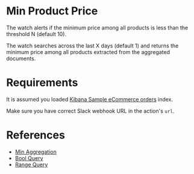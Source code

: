 # Min Product Price

The watch alerts if the minimum price among all products is less than the threshold N (default 10).

The watch searches across the last X days (default 1) and returns the minimum price among all products extracted from the aggregated documents.

# Requirements

It is assumed you loaded [Kibana Sample eCommerce orders](https://www.elastic.co/guide/en/kibana/current/add-sample-data.html) index.

Make sure you have correct Slack webhook URL in the action's `url`.

# References

* [Min Aggregation](https://www.elastic.co/guide/en/elasticsearch/reference/current/search-aggregations-metrics-min-aggregation.html)
* [Bool Query](https://www.elastic.co/guide/en/elasticsearch/reference/current/query-dsl-bool-query.html)
* [Range Query](https://www.elastic.co/guide/en/elasticsearch/reference/current/query-dsl-range-query.html)
